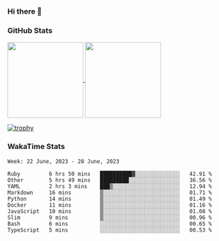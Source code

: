 ### Hi there 👋

### GitHub Stats

<a href="https://github.com/anuraghazra/github-readme-stats">
  <img align="center" height="170px" src="https://github-readme-stats.vercel.app/api/top-langs/?username=tksfjt1024&layout=compact&count_private=true&show_icons=true&show_icons=true&theme=graywhite" />
</a>
<a href="https://github.com/anuraghazra/github-readme-stats">
  <img align="center" height="170px" src="https://github-readme-stats.vercel.app/api?username=tksfjt1024&count_private=true&show_icons=true&show_icons=true&theme=graywhite" />
</a>

[![trophy](https://github-profile-trophy.vercel.app/?username=tksfjt1024)](https://github.com/ryo-ma/github-profile-trophy)

### WakaTime Stats

<!--START_SECTION:waka-->
```text
Week: 22 June, 2023 - 28 June, 2023

Ruby         6 hrs 50 mins   ██████████▓░░░░░░░░░░░░░░   42.91 % 
Other        5 hrs 49 mins   █████████░░░░░░░░░░░░░░░░   36.56 % 
YAML         2 hrs 3 mins    ███▒░░░░░░░░░░░░░░░░░░░░░   12.94 % 
Markdown     16 mins         ▒░░░░░░░░░░░░░░░░░░░░░░░░   01.71 % 
Python       14 mins         ▒░░░░░░░░░░░░░░░░░░░░░░░░   01.49 % 
Docker       11 mins         ▒░░░░░░░░░░░░░░░░░░░░░░░░   01.16 % 
JavaScript   10 mins         ▒░░░░░░░░░░░░░░░░░░░░░░░░   01.08 % 
Slim         9 mins          ▒░░░░░░░░░░░░░░░░░░░░░░░░   00.96 % 
Bash         6 mins          ░░░░░░░░░░░░░░░░░░░░░░░░░   00.65 % 
TypeScript   5 mins          ░░░░░░░░░░░░░░░░░░░░░░░░░   00.53 % 
```
<!--END_SECTION:waka-->
